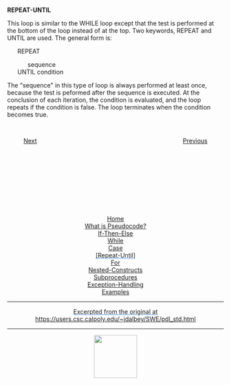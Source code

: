 <style>@import url("//readme.codeadam.ca/readme.css");</style>

**REPEAT-UNTIL**

This loop is similar to the WHILE loop except that the test is performed at the bottom of the loop instead of at the top. Two keywords, REPEAT and UNTIL are used. The general form is:

<ul style= "list-style: none;">
<li>REPEAT</li>
<ul style= "list-style: none;">
<li>sequence</li>
</ul>
<li>UNTIL condition</li>
</ul>

The "sequence" in this type of loop is always performed at least once, because the test is peformed after the sequence is executed. At the conclusion of each iteration, the condition is evaluated, and the loop repeats if the condition is false. The loop terminates when the condition becomes true.

<div style="text-align: center; display: flex; justify-content: center; margin-top: 30px">

[Next](case.md)                        
[Previous](for.md)

</div>

<div style="text-align: center; text-decoration: underline; text-decoration-color: #3486E3; margin-top: 150px;" markdown="1">

[Home](home.md)   
[What is Pseudocode?](what-is.md)  
[If-Then-Else](if-then-else.md)  
[While](while.md)  
[Case](case.md)  
[Repeat-Until]  
[For](for.md)  
[Nested-Constructs](nested.md)  
[Subprocedures](subprocedures.md)  
[Exception-Handling](exceptionhandle.md)  
[Examples](examples.md)  
<div>


---
Excerpted from the original at https://users.csc.calpoly.edu/~jdalbey/SWE/pdl_std.html

---

<a href="https://brickmmo.com">
<img src="https://brickmmo.com/images/brickmmo-logo-horizontal.jpg" width="100">
</a>
